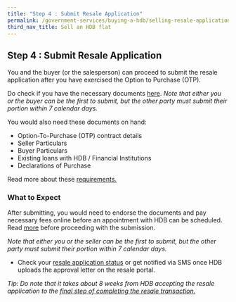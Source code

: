 ```yaml
---
title: "Step 4 : Submit Resale Application"
permalink: /government-services/buying-a-hdb/selling-resale-application/
third_nav_title: Sell an HDB flat
---
```


## Step 4 : Submit Resale Application

You and the buyer (or the salesperson) can proceed to submit the resale application after you have exercised the Option to Purchase (OTP).

Do check if you have the necessary documents <a href="https://www.hdb.gov.sg/cs/infoweb/residential/selling-a-flat/selling-process/resale-application" target="_blank">here</a>. 
*Note that either you or the buyer can be the first to submit, but the other party must submit their portion within 7 calendar days.*

You would also need these documents on hand:

- Option-To-Purchase (OTP) contract details
- Seller Particulars
- Buyer Particulars
- Existing loans with HDB / Financial Institutions
- Declarations of Purchase

Read more about these <a href="https://www.hdb.gov.sg/cs/infoweb/residential/selling-a-flat/procedures/resale-application/additional-information-for-selling-a-resale-flat" target="_blank">requirements.</a>


### What to Expect

After submitting, you would need to endorse the documents and pay necessary fees online before an appointment with HDB can be scheduled. Read <a href="https://www.hdb.gov.sg/cs/infoweb/residential/selling-a-flat/procedures/resale-application/after-submitting-a-resale-application-" target="_blank">more</a> before proceeding with the submission.

*Note that either you or the seller can be the first to submit, but the other party must submit their portion within 7 calendar days.*

- Check your <a href="https://services2.hdb.gov.sg/webapp/BB31AWDashboardWeb/BB31PLogin.jsp" target="_blank">resale application status</a> or get notified via SMS once HDB uploads the approval letter on the resale portal.

*Tip: Do note that it takes about 8 weeks from HDB accepting the resale application to the [final step of completing the resale transaction.](/government-services/buying-a-hdb/selling-complete-resale/)*
